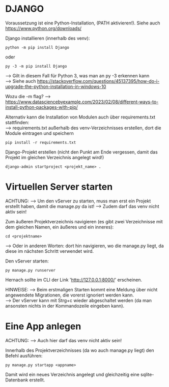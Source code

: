 DJANGO
======

Voraussetzung ist eine Python-Installation, (PATH aktivieren!). Siehe auch https://www.python.org/downloads/

Django installieren (innerhalb des venv):
~~~
python -m pip install Django
~~~
oder
~~~
py -3 -m pip install Django
~~~

--> Gilt in diesem Fall für Python 3, was man an py -3 erkennen kann<br>
--> Siehe auch https://stackoverflow.com/questions/45137395/how-do-i-upgrade-the-python-installation-in-windows-10

Wozu die -m flag?
--> https://www.datasciencebyexample.com/2023/02/08/different-ways-to-install-python-packages-with-pip/

Alternativ kann die Installation von Modulen auch über requirements.txt stattfinden:<br>
--> requirements.txt außerhalb des venv-Verzeichnisses erstellen, dort die Module eintragen und speichern
~~~
pip install -r requirements.txt
~~~

Django-Projekt erstellen (nicht den Punkt am Ende vergessen, damit das Projekt im gleichen Verzeichnis angelegt wird!)
~~~
django-admin startproject <projekt_name> . 
~~~


Virtuellen Server starten
=========================

ACHTUNG:
--> Um den vServer zu starten, muss man erst ein Projekt erstellt haben, damit die manage.py da ist!
--> Zudem darf das venv nicht aktiv sein!

Zum äußeren Projektverzeichnis navigieren (es gibt zwei Verzeichnisse mit dem gleichen Namen, ein äußeres und ein inneres):
~~~
cd <projektname>
~~~
--> Oder in anderen Worten: dort hin navigieren, wo die manage.py liegt, da diese im nächsten Schritt verwendet wird.

Den vServer starten:
~~~
py manage.py runserver
~~~
Hernach sollte im CLI der Link 'http://127.0.0.1:8000/' erscheinen.

HINWEISE:
--> Beim erstmaligen Starten kommt eine Meldung über nicht angewendete Migrationen, die vorerst ignoriert werden kann.<br>
--> Der vServer kann mit Strg+c wieder abgeschaltet werden (da man ansonsten nichts in der Kommandozeile eingeben kann).


Eine App anlegen
================

ACHTUNG:
--> Auch hier darf das venv nicht aktiv sein!

Innerhalb des Projektverzeichnisses (da wo auch manage.py liegt) den Befehl ausführen:
~~~
py manage.py startapp <appname>
~~~

Damit wird ein neues Verzeichnis angelegt und gleichzeitig eine sqlite-Datenbank erstellt.

